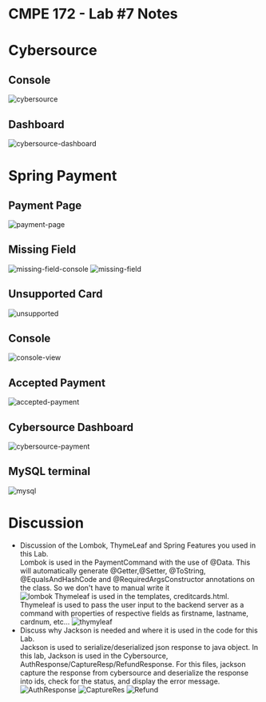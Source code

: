 # CMPE 172 - Lab #7 Notes
# Cybersource
## Console
![cybersource](./images/spring-cybersource.png)
## Dashboard
![cybersource-dashboard](./images/cybersource.png)

# Spring Payment
## Payment Page
![payment-page](./images/payment-page.png)
## Missing Field
![missing-field-console](./images/missing-field-console.png)
![missing-field](./images/missing-field.png)
## Unsupported Card
![unsupported](./images/unsupported.png)

## Console
![console-view](./images/console-view.png)
## Accepted Payment
![accepted-payment](./images/accepted-payment.png)
## Cybersource Dashboard
![cybersource-payment](./images/cybersource-payement.png)

## MySQL terminal
![mysql](./images/mysql-terminal.png)


# Discussion
- Discussion of the Lombok, ThymeLeaf and Spring Features you used in this Lab. <br>
    Lombok is used in the PaymentCommand with the use of @Data. This will automatically generate @Getter,@Setter, @ToString, @EqualsAndHashCode and @RequiredArgsConstructor annotations on the class. So we don't have to manual write it <br>
![lombok](./images/lombok.png)
    Thymeleaf is used in the templates, creditcards.html. Thymeleaf is used to pass the user input to the backend server as a command with properties of  respective fields as firstname, lastname, cardnum, etc... 
![thymyleaf](./images/thymyleaf.png)<br>
- Discuss why Jackson is needed and where it is used in the code for this Lab.<br>
    Jackson is used to serialize/deserialized json response to java object. In this lab, Jackson is used in the Cybersource, AuthResponse/CaptureResp/RefundResponse. For this files, jackson capture the response from cybersource and deserialize the response into ids, check for the status, and display the error message.
![AuthResponse](./images/AuthResponse.png)
![CaptureRes](./images/CaptureResponse.png)
![Refund](./images/RefundResponse.png)